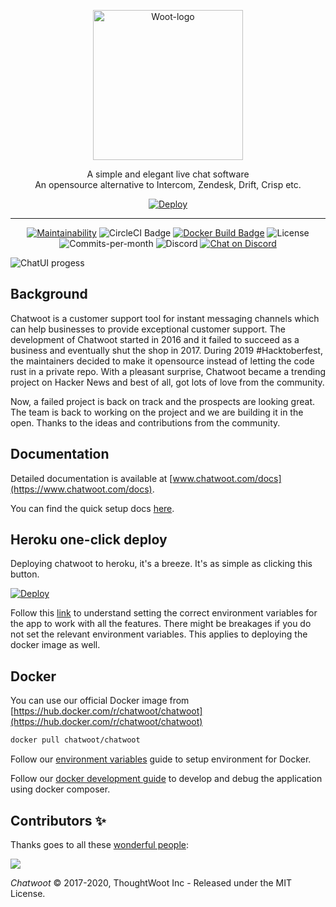 <p align="center">
  <img src="https://storage.googleapis.com/chatwoot-assets/woot-logo.svg" alt="Woot-logo" width="240">

  <div align="center">A simple and elegant live chat software</div>
  <div align="center">An opensource alternative to Intercom, Zendesk, Drift, Crisp etc.</div>
</p>

<p align="center">
  <a href="https://heroku.com/deploy?template=https://github.com/chatwoot/chatwoot/tree/master" alt="Deploy to Heroku">
     <img alt="Deploy" src="https://www.herokucdn.com/deploy/button.svg"/>
  </a>
</p>

___

<p align="center">
  <a href="https://codeclimate.com/github/chatwoot/chatwoot/maintainability"><img src="https://api.codeclimate.com/v1/badges/80f9e1a7c72d186289ad/maintainability" alt="Maintainability"></a>
  <img src="https://img.shields.io/circleci/build/github/chatwoot/chatwoot" alt="CircleCI Badge">
  <a href="https://hub.docker.com/r/chatwoot/chatwoot/"><img src="https://img.shields.io/docker/cloud/build/chatwoot/chatwoot" alt="Docker Build Badge"></a>
  <img src="https://img.shields.io/github/license/chatwoot/chatwoot" alt="License">
  <img src="https://img.shields.io/github/commit-activity/m/chatwoot/chatwoot" alt="Commits-per-month">
  <img src="https://img.shields.io/discord/647412545203994635" alt="Discord">
  <a href="https://discord.gg/cJXdrwS"><img src="https://img.shields.io/badge/chat-Discord-violet?logo=discord" alt="Chat on Discord"></a>
</p>

![ChatUI progess](https://storage.googleapis.com/chatwoot-assets/dashboard-screen.png)

## Background

Chatwoot is a customer support tool for instant messaging channels which can help businesses to provide exceptional customer support. The development of Chatwoot started in 2016 and it failed to succeed as a business and eventually shut the shop in 2017. During 2019 #Hacktoberfest, the maintainers decided to make it opensource instead of letting the code rust in a private repo. With a pleasant surprise, Chatwoot became a trending project on Hacker News and best of all, got lots of love from the community.

Now, a failed project is back on track and the prospects are looking great. The team is back to working on the project and we are building it in the open. Thanks to the ideas and contributions from the community.

## Documentation

Detailed documentation is available at [www.chatwoot.com/docs](https://www.chatwoot.com/docs).

You can find the quick setup docs [here](https://www.chatwoot.com/docs/quick-setup).

## Heroku one-click deploy

Deploying chatwoot to heroku, it's a breeze. It's as simple as clicking this button.

[![Deploy](https://www.herokucdn.com/deploy/button.svg)](https://heroku.com/deploy?template=https://github.com/chatwoot/chatwoot/tree/master)

Follow this [link](https://www.chatwoot.com/docs/environment-variables) to understand setting the correct environment variables for the app to work with all the features. There might be breakages if you do not set the relevant environment variables. This applies to deploying the docker image as well.

## Docker

You can use our official Docker image from [https://hub.docker.com/r/chatwoot/chatwoot](https://hub.docker.com/r/chatwoot/chatwoot)

```bash
docker pull chatwoot/chatwoot
```

Follow our [environment variables](https://www.chatwoot.com/docs/environment-variables/) guide to setup environment for Docker.

Follow our [docker development guide](https://www.chatwoot.com/docs/installation-guide-docker) to develop and debug the application using docker composer.

## Contributors ✨

Thanks goes to all these [wonderful people](https://www.chatwoot.com/docs/contributors):

<a href="https://github.com/chatwoot/chatwoot/graphs/contributors"><img src="https://opencollective.com/chatwoot/contributors.svg?width=890&button=false" /></a>


*Chatwoot* &copy; 2017-2020, ThoughtWoot Inc - Released under the MIT License.
